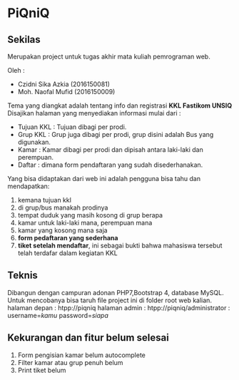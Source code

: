 # PiQniQ
## Sekilas
Merupakan project untuk tugas akhir mata kuliah pemrograman web.

Oleh : 
- Czidni Sika Azkia (2016150081)
- Moh. Naofal Mufid (2016150009)

Tema yang diangkat adalah tentang info dan registrasi **KKL Fastikom UNSIQ**
Disajikan halaman yang menyediakan informasi mulai dari :
- Tujuan KKL : Tujuan dibagi per prodi.
- Grup KKL : Grup juga dibagi per prodi, grup disini adalah Bus yang digunakan.
- Kamar : Kamar dibagi per prodi dan dipisah antara laki-laki dan perempuan.
- Daftar : dimana form pendaftaran yang sudah disederhanakan.

Yang bisa didaptakan dari web ini adalah pengguna bisa tahu dan mendapatkan: 
1. kemana tujuan kkl
2. di grup/bus manakah prodinya
3. tempat duduk yang masih kosong di grup berapa
4. kamar untuk laki-laki mana, perempuan mana
5. kamar yang kosong mana saja
6. **form pedaftaran yang sederhana**
7. **tiket setelah mendaftar**, ini sebagai bukti bahwa mahasiswa tersebut telah terdafar dalam kegiatan KKL

## Teknis
Dibangun dengan campuran adonan PHP7,Bootstrap 4, database MySQL.
Untuk mencobanya bisa taruh file project ini di folder root web kalian.
halaman depan : htpp://piqniq
halaman admin : htpp://piqniq/administrator : username=*kamu* password=*siapa*

## Kekurangan dan fitur belum selesai
1. Form pengisian kamar belum autocomplete
2. Filter kamar atau grup penuh belum
3. Print tiket belum